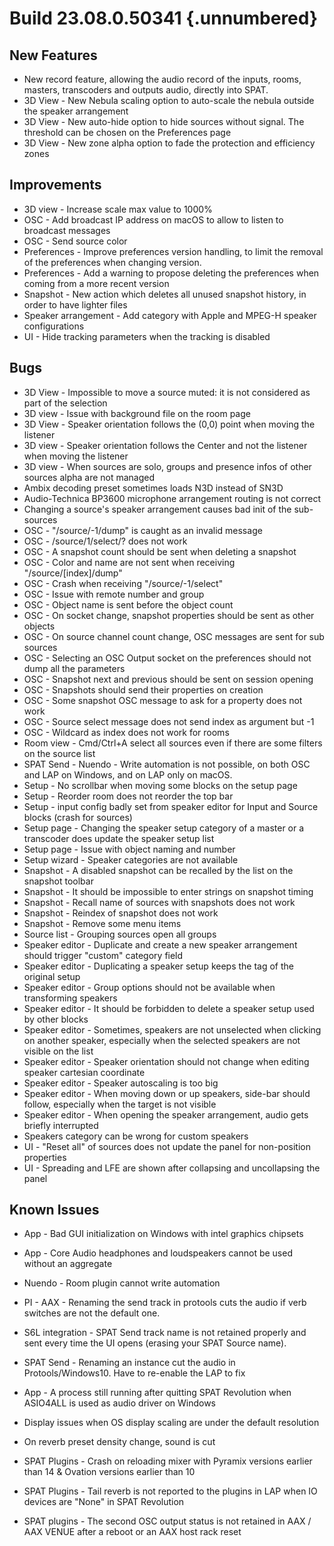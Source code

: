# Build 23.08.0.50341 {.unnumbered}

## New Features

- New record feature, allowing the audio record of the inputs, rooms, masters, transcoders and outputs audio, directly into SPAT.
- 3D View - New Nebula scaling option to auto-scale the nebula outside the speaker arrangement
- 3D View - New auto-hide option to hide sources without signal. The threshold can be chosen on the Preferences page
- 3D View - New zone alpha option to fade the protection and efficiency zones

## Improvements

- 3D view - Increase scale max value to 1000%
- OSC - Add broadcast IP address on macOS to allow to listen to broadcast messages
- OSC - Send source color
- Preferences - Improve preferences version handling, to limit the removal of the preferences when changing version.
- Preferences - Add a warning to propose deleting the preferences when coming from a more recent version
- Snapshot - New action which deletes all unused snapshot history, in order to have lighter files
- Speaker arrangement - Add category with Apple and MPEG-H speaker configurations
- UI - Hide tracking parameters when the tracking is disabled

## Bugs

- 3D View - Impossible to move a source muted: it is not considered as part of the selection
- 3D view - Issue with background file on the room page
- 3D View - Speaker orientation follows the (0,0) point when moving the listener
- 3D view - Speaker orientation follows the Center and not the listener when moving the listener
- 3D view - When sources are solo, groups and presence infos of other sources alpha are not managed
- Ambix decoding preset sometimes loads N3D instead of SN3D
- Audio-Technica BP3600 microphone arrangement routing is not correct
- Changing a source's speaker arrangement causes bad init of the sub-sources
- OSC - "/source/-1/dump" is caught as an invalid message
- OSC - /source/1/select/? does not work
- OSC - A snapshot count should be sent when deleting a snapshot
- OSC - Color and name are not sent when receiving "/source/[index]/dump"
- OSC - Crash when receiving "/source/-1/select"
- OSC - Issue with remote number and group
- OSC - Object name is sent before the object count
- OSC - On socket change, snapshot properties should be sent as other objects
- OSC - On source channel count change, OSC messages are sent for sub sources
- OSC - Selecting an OSC Output socket on the preferences should not dump all the parameters
- OSC - Snapshot next and previous should be sent on session opening
- OSC - Snapshots should send their properties on creation
- OSC - Some snapshot OSC message to ask for a property does not work
- OSC - Source select message does not send index as argument but -1
- OSC - Wildcard as index does not work for rooms
- Room view - Cmd/Ctrl+A select all sources even if there are some filters on the source list
- SPAT Send - Nuendo - Write automation is not possible, on both OSC and LAP on Windows, and on LAP only on macOS.
- Setup - No scrollbar when moving some blocks on the setup page
- Setup - Reorder room does not reorder the top bar
- Setup - input config badly set from speaker editor for Input and Source blocks (crash for sources)
- Setup page - Changing the speaker setup category of a master or a transcoder does update the speaker setup list
- Setup page - Issue with object naming and number
- Setup wizard - Speaker categories are not available
- Snapshot - A disabled snapshot can be recalled by the list on the snapshot toolbar
- Snapshot - It should be impossible to enter strings on snapshot timing
- Snapshot - Recall name of sources with snapshots does not work
- Snapshot - Reindex of snapshot does not work
- Snapshot - Remove some menu items
- Source list - Grouping sources open all groups
- Speaker editor - Duplicate and create a new speaker arrangement should trigger "custom" category field
- Speaker editor - Duplicating a speaker setup keeps the tag of the original setup
- Speaker editor - Group options should not be available when transforming speakers
- Speaker editor - It should be forbidden to delete a speaker setup used by other blocks
- Speaker editor - Sometimes, speakers are not unselected when clicking on another speaker, especially when the selected speakers are not visible on the list
- Speaker editor - Speaker orientation should not change when editing speaker cartesian coordinate
- Speaker editor - Speaker autoscaling is too big
- Speaker editor - When moving down or up speakers, side-bar should follow, especially when the target is not visible
- Speaker editor - When opening the speaker arrangement, audio gets briefly interrupted
- Speakers category can be wrong for custom speakers
- UI - "Reset all" of sources does not update the panel for non-position properties
- UI - Spreading and LFE are shown after collapsing and uncollapsing the panel

## Known Issues

- App - Bad GUI initialization on Windows with intel graphics chipsets
- App - Core Audio headphones and loudspeakers cannot be used without an aggregate
- Nuendo - Room plugin cannot write automation
- PI - AAX - Renaming the send track in protools cuts the audio if verb switches are not the default one.
- S6L integration -  SPAT Send track name is not retained properly and sent every time the UI opens (erasing your SPAT Source name).
- SPAT Send -  Renaming an instance cut the audio in Protools/Windows10. Have to re-enable the LAP to fix

- App - A process still running after quitting SPAT Revolution when ASIO4ALL is used as audio driver on Windows
- Display issues when OS display scaling are under the default resolution
- On reverb preset density change, sound is cut
- SPAT Plugins - Crash on reloading mixer with Pyramix versions earlier than 14 & Ovation versions earlier than 10
- SPAT Plugins - Tail reverb is not reported to the plugins in LAP when IO devices are "None" in SPAT Revolution
- SPAT plugins - The second OSC output status is not retained in AAX / AAX VENUE after a reboot or an AAX host rack reset